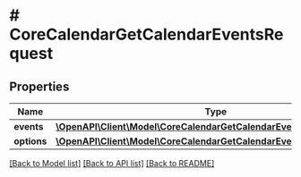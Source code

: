 # # CoreCalendarGetCalendarEventsRequest

## Properties

Name | Type | Description | Notes
------------ | ------------- | ------------- | -------------
**events** | [**\OpenAPI\Client\Model\CoreCalendarGetCalendarEventsRequestEvents**](CoreCalendarGetCalendarEventsRequestEvents.md) |  | [optional]
**options** | [**\OpenAPI\Client\Model\CoreCalendarGetCalendarEventsRequestOptions**](CoreCalendarGetCalendarEventsRequestOptions.md) |  | [optional]

[[Back to Model list]](../../README.md#models) [[Back to API list]](../../README.md#endpoints) [[Back to README]](../../README.md)
